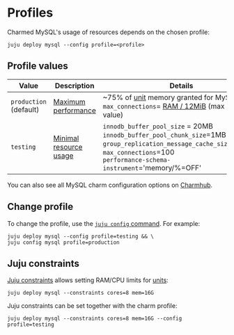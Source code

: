 # Profiles

Charmed MySQL's usage of resources depends on the chosen profile:

```shell
juju deploy mysql --config profile=<profile>
```

## Profile values

| Value | Description | Details |
| --- | --- | ----- |
|`production`<br>(default)|[Maximum performance]| ~75% of [unit] memory granted for MySQL<br/>`max_connections`= [RAM / 12MiB] (max safe value)|
|`testing`|[Minimal resource usage]| `innodb_buffer_pool_size` = 20MB<br/> `innodb_buffer_pool_chunk_size`=1MB<br/> `group_replication_message_cache_size`=128MB<br/>`max_connections`=100<br/> `performance-schema-instrument`='memory/%=OFF' |

You can also see all MySQL charm configuration options on [Charmhub](https://charmhub.io/mysql/configure#profile).

## Change profile

<!--TODO: check if done.
**Note**: Pre-deployed application profile change is [planned](https://warthogs.atlassian.net/browse/DPE-2404) but currently is NOT supported. -->

To change the profile, use the [`juju config` command](https://documentation.ubuntu.com/juju/3.6/reference/juju-cli/list-of-juju-cli-commands/config/). For example:

```shell
juju deploy mysql --config profile=testing && \
juju config mysql profile=production
```

## Juju constraints

[Juju constraints](https://juju.is/docs/juju/constraint) allows setting RAM/CPU limits for [units](https://juju.is/docs/juju/unit):

```shell
juju deploy mysql --constraints cores=8 mem=16G
```

Juju constraints can be set together with the charm profile:

```shell
juju deploy mysql --constraints cores=8 mem=16G --config profile=testing
```

<!-- Links -->

[Maximum performance]: https://github.com/canonical/mysql-operator/blob/main/lib/charms/mysql/v0/mysql.py#L766-L775

[unit]: https://juju.is/docs/juju/unit

[RAM / 12MiB]: https://github.com/canonical/mysql-operator/blob/53e54745f47b6d2184c54386ee984792cb939152/lib/charms/mysql/v0/mysql.py#L2092

[Minimal resource usage]: https://github.com/canonical/mysql-operator/blob/main/lib/charms/mysql/v0/mysql.py#L759-L764
